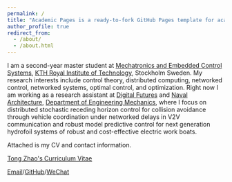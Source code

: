 ```yaml
---
permalink: /
title: "Academic Pages is a ready-to-fork GitHub Pages template for academic personal websites"
author_profile: true
redirect_from: 
  - /about/
  - /about.html
---
```


I am a second-year master student at [Mechatronics and Embedded Control Systems](https://www.kth.se/mmk/mechatronics/), [KTH Royal Institute of Technology](https://www.kth.se/en), Stockholm Sweden. My research interests include control theory, distributed computing, networked control, networked systems, optimal control, and optimization. Right now I am working as a research assistant at [Digital Futures](https://www.digitalfutures.kth.se/) and [Naval Architecture](https://www.kth.se/en/tekmek/forskargrupper/marina-system), [Department of Engineering Mechanics](https://www.kth.se/en/tekmek/institutionen-for-teknisk-mekanik-1.1204789), where I focus on distributed stochastic receding horizon control for collision avoidance through vehicle coordination under networked delays in V2V communication and robust model predictive control for next generation hydrofoil systems of robust and cost-effective electric work boats.

Attached is my CV and contact information.

[Tong Zhao's Curriculum Vitae](../assets/CV.pdf)

[Email](mailto:tongzhao@kth.se)/[GitHub](https://github.com/Ztcreazy)/[WeChat](../images/wechat.png)
